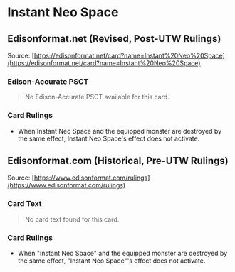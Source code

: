 # Instant Neo Space

## Edisonformat.net (Revised, Post-UTW Rulings)

Source: [https://edisonformat.net/card?name=Instant%20Neo%20Space](https://edisonformat.net/card?name=Instant%20Neo%20Space)

### Edison-Accurate PSCT

> No Edison-Accurate PSCT available for this card.

### Card Rulings

*   When Instant Neo Space and the equipped monster are destroyed by the same effect, Instant Neo Space's effect does not activate.


## Edisonformat.com (Historical, Pre-UTW Rulings)

Source: [https://www.edisonformat.com/rulings](https://www.edisonformat.com/rulings)

### Card Text

> No card text found for this card.

### Card Rulings

*   When "Instant Neo Space" and the equipped monster are destroyed by the same effect, "Instant Neo Space"'s effect does not activate.


